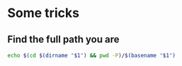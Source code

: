 # Some tricks

## Find the full path you are

```bash
echo $(cd $(dirname "$1") && pwd -P)/$(basename "$1")
``` 
